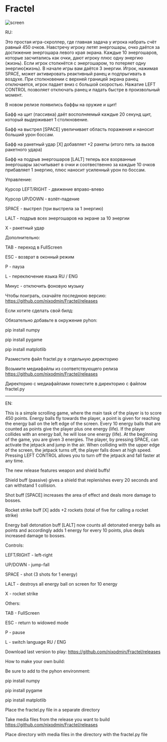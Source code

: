# Fractel

![screen](https://github.com/user-attachments/assets/79bad538-e187-4df7-be7e-87c6c69d105b)

RU:

Это простая игра-скроллер, где главная задача у игрока набрать счёт равный 450 очков.
Навстречу игроку летят энергошары, очко даётся за достижение энергошара левого края экрана.
Каждые 10 энергошаров, которые засчитались как очки, дают игроку плюс одну энергию (жизнь).
Если игрок столкнётся с энергошаром, то потеряет одну энергию(жизнь). В начале игры вам даётся 3 энергии.
Игрок, нажимая SPACE, может активировать реактивный ранец и подпрыгивать в воздухе.
При столкновении с верхней границей экрана ранец отключается, игрок падает вниз с большой скоростью.
Нажатие LEFT CONTROL позволяет отключать ранец и падать быстре в произвольный момент.

В новом релизе появились баффы на оружие и щит!

Бафф на щит (пассивка) даёт восполняемый каждые 20 секунд щит, который выдерживает 1 столкновение.

Бафф на выстрел [SPACE] увеличивает область поражения и наносит больший урон боссам.

Бафф на ракетный удар [X] добавляет +2 ракеты (итого пять за вызов ракетного удара)

Бафф на подрыв энергошаров [LALT] теперь все взорванные энергошары засчитывает в очки и соотвественно за каждые 10 очков прибавляет 1 энергию, плюс наносит усиленный урон по боссам.

Управление:

Курсор LEFT/RIGHT - движение вправо-влево

Курсор UP/DOWN - взлёт-падение

SPACE - выстрел (три выстрела за 1 энергию)

LALT - подрыв всех энергошаров на экране за 10 энергии

X - ракетный удар

Дополнительно:

TAB - переход в FullScreen

ESC - возврат в оконный режим

P - пауза

L - переключение языка RU / ENG

Минус - отключить фоновую музыку

Чтобы поиграть, скачайте последнюю версию: https://github.com/nixodmin/Fractel/releases

Если хотите сделать свой билд:

Обязательно добавьте в окружение pyhon:

pip install numpy

pip install pygame

pip install matplotlib


Разместите файл fractel.py в отдельную директорию

Возьмите медиафайлы из соответствующего релиза https://github.com/nixodmin/Fractel/releases

Директорию с медиафайлами поместите в директорию с файлом  fractel.py

---------------------------------------

EN:

This is a simple scrolling game, where the main task of the player is to score 450 points.
Energy balls fly towards the player, a point is given for reaching the energy ball on the left edge of the screen.
Every 10 energy balls that are counted as points give the player plus one energy (life).
If the player collides with an energy ball, he will lose one energy (life). At the beginning of the game, you are given 3 energies.
The player, by pressing SPACE, can activate the jetpack and jump in the air.
When colliding with the upper edge of the screen, the jetpack turns off, the player falls down at high speed.
Pressing LEFT CONTROL allows you to turn off the jetpack and fall faster at any time.

The new release features weapon and shield buffs!

Shield buff (passive) gives a shield that replenishes every 20 seconds and can withstand 1 collision.

Shot buff [SPACE] increases the area of ​​effect and deals more damage to bosses.

Rocket strike buff [X] adds +2 rockets (total of five for calling a rocket strike)

Energy ball detonation buff [LALT] now counts all detonated energy balls as points and accordingly adds 1 energy for every 10 points, plus deals increased damage to bosses.

Controls:

LEFT/RIGHT - left-right

UP/DOWN - jump-fall

SPACE - shot (3 shots for 1 energy)

LALT - destroys all energy ball on screen for 10 energy

X - rocket strike

Others:

TAB - FullScreen

ESC - return to widowed mode

P - pause

L - switch language RU / ENG

Download last version to play: https://github.com/nixodmin/Fractel/releases

How to make your own build:

Be sure to add to the pyhon environment:

pip install numpy

pip install pygame

pip install matplotlib

Place the fractel.py file in a separate directory

Take media files from the release you want to build https://github.com/nixodmin/Fractel/releases

Place directory with media files in the directory with the fractel.py file


